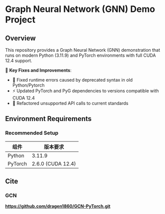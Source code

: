 # Graph Neural Network (GNN) Demo Project

## Overview

This repository provides a Graph Neural Network (GNN) demonstration that runs on modern Python (3.11.9) and PyTorch environments with full CUDA 12.4 support. 

📌 **Key Fixes and Improvements**:
- 🐛 Fixed runtime errors caused by deprecated syntax in old Python/Pytorch
- ⚡️ Updated PyTorch and PyG dependencies to versions compatible with CUDA 12.4
- 🔧 Refactored unsupported API calls to current standards

## Environment Requirements

### Recommended Setup
| 组件 | 版本要求                 |
|------|----------------------|
| Python | 3.11.9               |
| PyTorch | 2.6.0 (CUDA 12.4) |

## Cite
### GCN
**https://github.com/dragen1860/GCN-PyTorch.git**